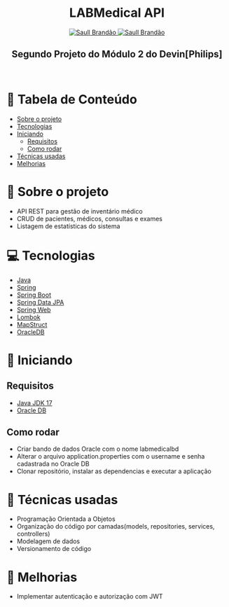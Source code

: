 <h1 align="center">
  LABMedical API 
</h1>

<div align="center">
  <a href="https://www.twitter.com/saullbrandao/">
    <img alt="Saull Brandão" src="https://img.shields.io/badge/-saullbrandao-1DA1F2?style=flat&logo=Twitter&logoColor=white" />
  </a>
  <a href="https://www.linkedin.com/in/saullbrandao/">
    <img alt="Saull Brandão" src="https://img.shields.io/badge/-saullbrandao-0A66C2?style=flat&logo=Linkedin&logoColor=white" />
  </a>
</div>

<h2 align="center">
  Segundo Projeto do Módulo 2 do Devin[Philips]
</h2>
<br />

# 📑 Tabela de Conteúdo

- [Sobre o projeto](#-sobre-o-projeto)
- [Tecnologias](#-tecnologias)
- [Iniciando](#-iniciando)
  - [Requisitos](#requisitos)
  - [Como rodar](#como-rodar)
- [Técnicas usadas](#-técnicas-usadas)
- [Melhorias](#-melhorias)

# 📃 Sobre o projeto

- API REST para gestão de inventário médico
- CRUD de pacientes, médicos, consultas e exames
- Listagem de estatísticas do sistema

# 💻 Tecnologias

- [Java](https://www.oracle.com/br/java/technologies/downloads/)
- [Spring](https://spring.io/)
- [Spring Boot](https://spring.io/projects/spring-boot)
- [Spring Data JPA](https://spring.io/projects/spring-data-jpa)
- [Spring Web](https://docs.spring.io/spring-framework/docs/current/reference/html/web.html)
- [Lombok](https://projectlombok.org/)
- [MapStruct](https://mapstruct.org/)
- [OracleDB](https://www.oracle.com/br/database/technologies/appdev/xe.html)

# 🚀 Iniciando

## Requisitos

- [Java JDK 17](https://www.oracle.com/br/java/technologies/downloads/)
- [Oracle DB](https://www.oracle.com/br/database/technologies/appdev/xe.html)

## Como rodar

- Criar bando de dados Oracle com o nome labmedicalbd
- Alterar o arquivo application.properties com o username e senha cadastrada no Oracle DB
- Clonar repositório, instalar as dependencias e executar a aplicação

# 🧰 Técnicas usadas

- Programação Orientada a Objetos
- Organização do código por camadas(models, repositories, services, controllers)
- Modelagem de dados
- Versionamento de código

# 📝 Melhorias

- Implementar autenticação e autorização com JWT
